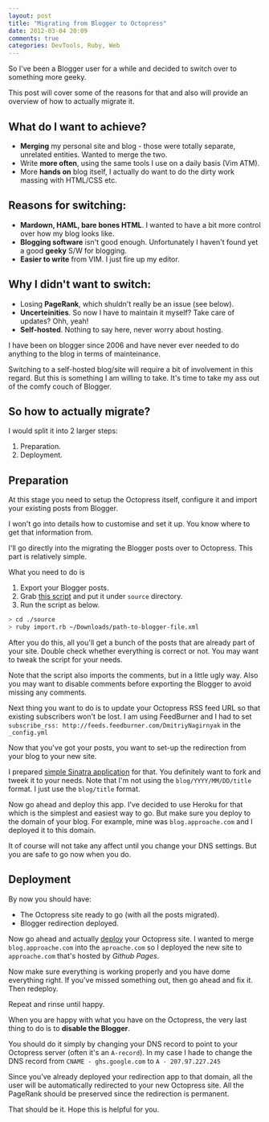 ```yaml
---
layout: post
title: "Migrating from Blogger to Octopress"
date: 2012-03-04 20:09
comments: true
categories: DevTools, Ruby, Web
---
```



So I've been a Blogger user for a while and decided to switch over to something more geeky.

This post will cover some of the reasons for that and also will provide an overview
of how to actually migrate it.

What do I want to achieve?
----------------------------

- **Merging** my personal site and blog - those were totally separate, unrelated entities. Wanted to merge the two.
- Write **more often**, using the same tools I use on a daily basis (Vim ATM).
- More **hands on** blog itself, I actually do want to do the dirty work massing with HTML/CSS etc.



Reasons for switching:
---------------------------

- **Mardown, HAML, bare bones HTML**. I wanted to have a bit more control over how my blog looks like.
- **Blogging software** isn't good enough. Unfortunately I haven't found yet a good **geeky** S/W for blogging.
- **Easier to write** from VIM. I just fire up my editor.

Why I didn't want to switch:
----------------------------

- Losing **PageRank**, which shuldn't really be an issue (see below).
- **Uncerteinities**. So now I have to maintain it myself? Take care of updates? Ohh, yeah!
- **Self-hosted**. Nothing to say here, never worry about hosting.

I have been on blogger since 2006 and have never ever needed to do anything to the blog in terms of mainteinance.

Switching to a self-hosted blog/site will require a bit of involvement in this regard.
But this is something I am willing to take. It's time to take my ass out of the comfy couch of Blogger.


So how to actually migrate?
--------------------------
I would split it into 2 larger steps:

1. Preparation.
2. Deployment.


Preparation
--------------------------
At this stage you need to setup the Octopress itself, configure it and import your existing posts from Blogger.

I won't go into details how to customise and set it up. You know where to get that information from.

I'll go directly into the migrating the Blogger posts over to Octopress.
This part is relatively simple.

What you need to do is

1. Export your Blogger posts.
2. Grab [this script](https://gist.github.com/1765496) and put it under `source` directory.
3. Run the script as below.

```bash
> cd ./source
> ruby import.rb ~/Downloads/path-to-blogger-file.xml
```

After you do this, all you'll get a bunch of the posts that are already part of your site.
Double check whether everything is correct or not. You may want to tweak the script for your needs.

Note that the script also imports the comments, but in a little ugly way.
Also you may want to disable comments before exporting the Blogger to avoid missing any comments.


Next thing you want to do is to update your Octopress RSS feed URL so that existing subscribers won't be lost.
I am using FeedBurner and I had to set `subscribe_rss: http://feeds.feedburner.com/DmitriyNagirnyak` in the `_config.yml`

Now that you've got your posts, you want to set-up the redirection from your blog to your new site.

I prepared [simple Sinatra application](https://github.com/dnagir/approache-redirects/blob/master/app.rb) for that.
You definitely want to fork and tweek it to your needs. Note that I'm not using the `blog/YYYY/MM/DD/title` format.
I just use the `blog/title` format.


Now go ahead and deploy this app. I've decided to use Heroku for that which is the simplest and easiest way to go.
But make sure you deploy to the domain of your blog. For example, mine was `blog.approache.com` and I deployed it to this domain.

It of course will not take any affect until you change your DNS settings. But you are safe to go now when you do.


Deployment
-------------------------------------------

By now you should have:

- The Octopress site ready to go (with all the posts migrated).
- Blogger redirection deployed.

Now go ahead and actually [deploy](http://octopress.org/docs/deploying) your Octopress site.
I wanted to merge `blog.approache.com` into the `aproache.com` so I deployed the new site to `approache.com`
that's hosted by *Github Pages*.

Now make sure everything is working properly and you have dome everything right.
If you've missed something out, then go ahead and fix it. Then redeploy.

Repeat and rinse until happy.


When you are happy with what you have on the Octopress, the very last thing to do is to **disable the Blogger**.

You should do it simply by changing your DNS record to point to your Octopress server (often it's an `A-record`).
In my case I hade to change the DNS record from `CNAME - ghs.google.com` to `A - 207.97.227.245`

Since you've already deployed your redirection app to that domain, all the user will be automatically redirected to your new Octopress site.
All the PageRank should be preserved since the redirection is permanent.

That should be it.
Hope this is helpful for you.

